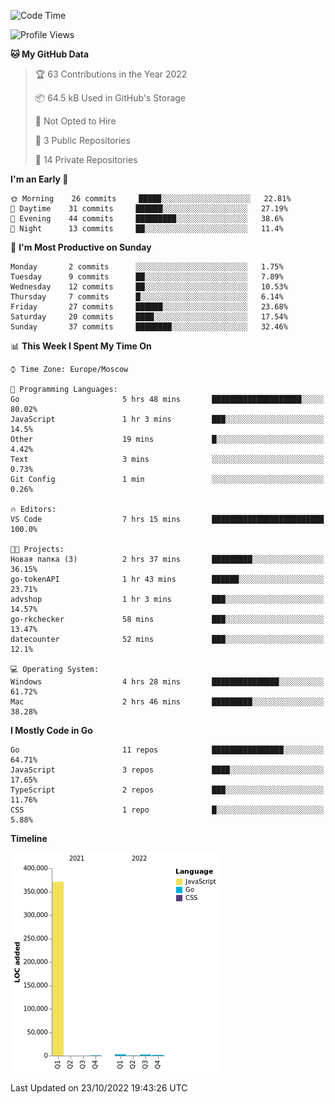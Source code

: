 <!--START_SECTION:waka-->
![Code Time](http://img.shields.io/badge/Code%20Time-432%20hrs%2026%20mins-blue)

![Profile Views](http://img.shields.io/badge/Profile%20Views-0-blue)

**🐱 My GitHub Data** 

> 🏆 63 Contributions in the Year 2022
 > 
> 📦 64.5 kB Used in GitHub's Storage 
 > 
> 🚫 Not Opted to Hire
 > 
> 📜 3 Public Repositories 
 > 
> 🔑 14 Private Repositories  
 > 
**I'm an Early 🐤** 

```text
🌞 Morning    26 commits     █████░░░░░░░░░░░░░░░░░░░░   22.81% 
🌆 Daytime    31 commits     ██████░░░░░░░░░░░░░░░░░░░   27.19% 
🌃 Evening    44 commits     █████████░░░░░░░░░░░░░░░░   38.6% 
🌙 Night      13 commits     ██░░░░░░░░░░░░░░░░░░░░░░░   11.4%

```
📅 **I'm Most Productive on Sunday** 

```text
Monday       2 commits      ░░░░░░░░░░░░░░░░░░░░░░░░░   1.75% 
Tuesday      9 commits      ██░░░░░░░░░░░░░░░░░░░░░░░   7.89% 
Wednesday    12 commits     ██░░░░░░░░░░░░░░░░░░░░░░░   10.53% 
Thursday     7 commits      █░░░░░░░░░░░░░░░░░░░░░░░░   6.14% 
Friday       27 commits     ██████░░░░░░░░░░░░░░░░░░░   23.68% 
Saturday     20 commits     ████░░░░░░░░░░░░░░░░░░░░░   17.54% 
Sunday       37 commits     ████████░░░░░░░░░░░░░░░░░   32.46%

```


📊 **This Week I Spent My Time On** 

```text
⌚︎ Time Zone: Europe/Moscow

💬 Programming Languages: 
Go                       5 hrs 48 mins       ████████████████████░░░░░   80.02% 
JavaScript               1 hr 3 mins         ███░░░░░░░░░░░░░░░░░░░░░░   14.5% 
Other                    19 mins             █░░░░░░░░░░░░░░░░░░░░░░░░   4.42% 
Text                     3 mins              ░░░░░░░░░░░░░░░░░░░░░░░░░   0.73% 
Git Config               1 min               ░░░░░░░░░░░░░░░░░░░░░░░░░   0.26%

🔥 Editors: 
VS Code                  7 hrs 15 mins       █████████████████████████   100.0%

🐱‍💻 Projects: 
Новая папка (3)          2 hrs 37 mins       █████████░░░░░░░░░░░░░░░░   36.15% 
go-tokenAPI              1 hr 43 mins        ██████░░░░░░░░░░░░░░░░░░░   23.71% 
advshop                  1 hr 3 mins         ███░░░░░░░░░░░░░░░░░░░░░░   14.57% 
go-rkchecker             58 mins             ███░░░░░░░░░░░░░░░░░░░░░░   13.47% 
datecounter              52 mins             ███░░░░░░░░░░░░░░░░░░░░░░   12.1%

💻 Operating System: 
Windows                  4 hrs 28 mins       ███████████████░░░░░░░░░░   61.72% 
Mac                      2 hrs 46 mins       █████████░░░░░░░░░░░░░░░░   38.28%

```

**I Mostly Code in Go** 

```text
Go                       11 repos            ████████████████░░░░░░░░░   64.71% 
JavaScript               3 repos             ████░░░░░░░░░░░░░░░░░░░░░   17.65% 
TypeScript               2 repos             ███░░░░░░░░░░░░░░░░░░░░░░   11.76% 
CSS                      1 repo              █░░░░░░░░░░░░░░░░░░░░░░░░   5.88%

```


**Timeline**

![Chart not found](https://raw.githubusercontent.com/jeezft/jeezft/main/charts/bar_graph.png) 


 Last Updated on 23/10/2022 19:43:26 UTC
<!--END_SECTION:waka-->
